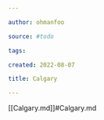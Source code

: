 ```yaml
---

author: ohmanfoo

source: #todo

tags: 

created: 2022-08-07

title: Calgary

---
```

[[Calgary.md]]#Calgary.md